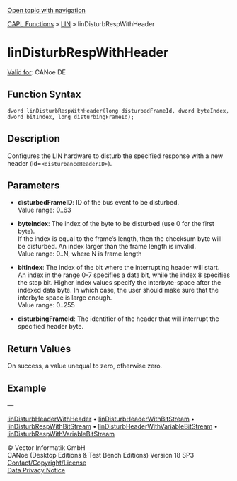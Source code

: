 [Open topic with navigation](../../../../../CANoeDEFamily.htm#Topics/CAPLFunctions/LIN/Functions/CAPLfunctionLINDisturbRespWithHeader.md)

[CAPL Functions](../../CAPLfunctions.md) » [LIN](../CAPLfunctionsLINOverview.md) » linDisturbRespWithHeader

# linDisturbRespWithHeader

[Valid for](../../../Shared/FeatureAvailability.md):  CANoe DE

## Function Syntax

```
dword linDisturbRespWithHeader(long disturbedFrameId, dword byteIndex, dword bitIndex, long disturbingFrameId);
```

## Description

Configures the LIN hardware to disturb the specified response with a new header (id=`<disturbanceHeaderID>`).

## Parameters

- **disturbedFrameID**: ID of the bus event to be disturbed.  
  Value range: 0..63

- **byteIndex**: The index of the byte to be disturbed (use 0 for the first byte).  
  If the index is equal to the frame’s length, then the checksum byte will be disturbed. An index larger than the frame length is invalid.  
  Value range: 0..N, where N is frame length

- **bitIndex**: The index of the bit where the interrupting header will start.  
  An index in the range 0-7 specifies a data bit, while the index 8 specifies the stop bit. Higher index values specify the interbyte-space after the indexed data byte. In which case, the user should make sure that the interbyte space is large enough.  
  Value range: 0..255

- **disturbingFrameId**: The identifier of the header that will interrupt the specified header byte.

## Return Values

On success, a value unequal to zero, otherwise zero.

## Example

—

[linDisturbHeaderWithHeader](CAPLfunctionLINDisturbHeaderWithHeader.md) • [linDisturbHeaderWithBitStream](CAPLfunctionLINDisturbHeaderWithBitStream.md) • [linDisturbRespWithBitStream](CAPLfunctionLINDisturbRespWithBitStream.md) • [linDisturbHeaderWithVariableBitStream](CAPLfunctionLINDisturbHeaderWithVariableBitStream.md) • [linDisturbRespWithVariableBitStream](CAPLfunctionLINDisturbRespWithVariableBitStream.md)

© Vector Informatik GmbH  
CANoe (Desktop Editions & Test Bench Editions) Version 18 SP3  
[Contact/Copyright/License](../../../Shared/ContactCopyrightLicense.md)  
[Data Privacy Notice](https://www.vector.com/int/en/company/get-info/privacy-policy/)
